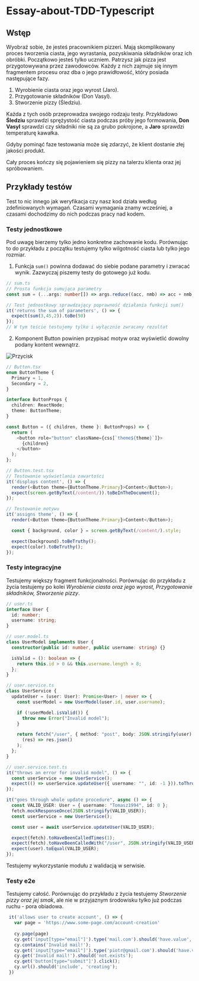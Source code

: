# Essay-about-TDD-Typescript

## Wstęp

  Wyobraź sobie, że jesteś pracownikiem pizzeri. Mają skomplikowany proces tworzenia ciasta, jego wyrastania, pozyskiwania składników oraz ich obróbki.
  Początkowo jesteś tylko uczniem. Patrzysz jak pizza jest przygotowywana przez zawodowców. Każdy z nich zajmuje się innym fragmentem procesu oraz dba o jego prawidłowość, który posiada następujące fazy.
  
 1. Wyrobienie ciasta oraz jego wyrost (Jaro).
 2. Przygotowanie składników (Don Vasyl).
 3. Stworzenie pizzy (Śledziu).
 
  Każda z tych osób przeprowadza swojego rodzaju testy. Przykładowo **Śledziu** sprawdzi sprężystość ciasta podczas próby jego formowania, **Don Vasyl** sprawdzi czy składniki nie są za grubo pokrojone, a **Jaro** sprawdzi temperaturę kawałka.

  Gdyby pominąć faze testowania może się zdarzyć, że klient dostanie złej jakości produkt. 

  Cały proces kończy się pojawieniem się pizzy na talerzu klienta oraz jej spróbowaniem.

## Przykłady testów

  Test to nic innego jak weryfikacja czy nasz kod działa według zdefiniowanych wymagań. Czasami wymagania znamy wcześniej, a czasami dochodzimy do nich podczas pracy nad kodem.
  
### Testy jednostkowe

Pod uwagę bierzemy tylko jedno konkretne zachowanie kodu. Porównując to do przykładu z początku testujemy tylko wilgotność ciasta lub tylko jego rozmiar.

1. Funkcja `sum()` powinna dodawać do siebie podane parametry i zwracać wynik. Zazwyczaj piszemy testy do gotowego już kodu.
 
```ts
// sum.ts
// Prosta funkcja sumująca parametry
const sum = (...args: number[]) => args.reduce((acc, nmb) => acc + nmb, 0);

// Test jednostkowy sprawdzający poprawność działania funkcji sum()
it('returns the sum of parameters', () => {
  expect(sum(3,45,2)).toBe(50)
});
// W tym teście testujemy tylko i wyłącznie zwracany rezultat
```

2. Komponent Button powinien przypisać motyw oraz wyświetlić dowolny podany kontent wewnątrz.

![Przycisk](https://www.fibaro.com/en/wp-content/uploads/sites/3/2017/02/color-bt-red.png)

```ts
// Button.tsx
enum ButtonTheme {
  Primary = 1,
  Secondary = 2,
}

interface ButtonProps {
  children: ReactNode;
  theme: ButtonTheme;
}

const Button = ({ children, theme }: ButtonProps) => {
  return (
    <button role="button" className={css[`theme${theme}`]}>
      {children}
    </button>
  );
};
```

```ts
// Button.test.tsx
// Testowanie wyświetlania zawartości
it('displays content', () => {
  render(<Button theme={ButtonTheme.Primary}>Content</Button>);
  expect(screen.getByText(/content/)).toBeInTheDocument();
});

// Testowanie motywu
it('assigns theme', () => {
  render(<Button theme={ButtonTheme.Primary}>Content</Button>);

  const { background, color } = screen.getByText(/content/).style;

  expect(background).toBeTruthy();
  expect(color).toBeTruthy();
});
```

### Testy integracyjne

Testujemy większy fragment funkcjonalności. Porównując do przykładu z życia testujemy po kolei _Wyrobienie ciasta oraz jego wyrost, Przygotowanie składników, Stworzenie pizzy_.

```ts
// user.ts
interface User {
  id: number;
  username: string;
}

// user.model.ts
class UserModel implements User {
  constructor(public id: number, public username: string) {}

  isValid = (): boolean => {
    return this.id > 0 && this.username.length > 8;
  };
}

// user.service.ts
class UserService {
  updateUser = (user: User): Promise<User> | never => {
    const userModel = new UserModel(user.id, user.username);

    if (!userModel.isValid()) {
      throw new Error("Invalid model");
    }

    return fetch("/user", { method: "post", body: JSON.stringify(user) }).then(
      (res) => res.json()
    );
  };
}

// user.service.test.ts
it("throws an error for invalid model", () => {
  const userService = new UserService();
  expect(() => userService.updateUser({ username: "", id: -1 })).toThrow();
});

it("goes through whole update procedure", async () => {
  const VALID_USER: User = { username: "Tomasz1994", id: 0 };
  fetch.mockResponseOnce(JSON.stringify(VALID_USER));
  const userService = new UserService();

  const user = await userService.updateUser(VALID_USER);

  expect(fetch).toHaveBeenCalledTimes(1);
  expect(fetch).toHaveBeenCalledWith("/user", JSON.stringify(VALID_USER));
  expect(user).toEqual(VALID_USER);
});
```

Testujemy wykorzystanie modułu z walidacją w serwisie.

### Testy e2e

Testujemy całość. Porównując do przykładu z życia testujemy _Stworzenie pizzy oraz jej smak_, ale nie w przyjaznym środowisku tylko już podczas ruchu - pora obiadowa.

```ts
 it('allows user to create account', () => {
   var page = 'https://www.some-page.com/account-creation'
   
   cy.page(page)
   cy.get('input[type="email"]').type('mail.com').should('have.value','mail.com');
   cy.contains('Invalid mail!');
   cy.get('input[type="email"]').type('piotr@gmail.com').should('have.value','piotr@gmail.com');
   cy.get('Invalid mail!').should('not.exists');
   cy.get('button[type="submit"]').click();
   cy.url().should('include', 'creating');
 })
```
